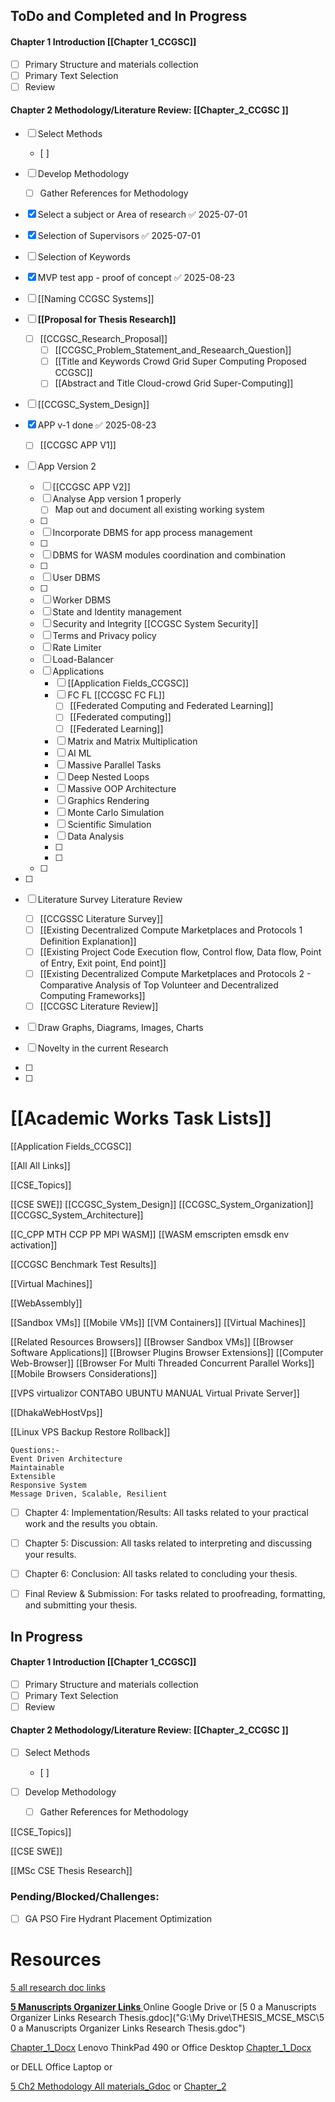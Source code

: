 

## ToDo and Completed and In Progress

#### Chapter 1 Introduction  [[Chapter 1_CCGSC]]

- [ ] Primary Structure and materials collection
- [ ] Primary Text Selection
- [ ] Review
#### Chapter 2 Methodology/Literature Review: [[Chapter_2_CCGSC ]]
 
- [ ] Select Methods
	- [ ] 

 - [ ] Develop Methodology
	 - [ ] Gather References for Methodology


- [x] Select a subject or Area of research ✅ 2025-07-01
- [x] Selection of Supervisors ✅ 2025-07-01
- [ ] Selection of Keywords
- [x] MVP test app - proof of concept ✅ 2025-08-23
- [ ] [[Naming CCGSC Systems]]
- [ ] **[[Proposal for Thesis Research]]**
	- [ ]  [[CCGSC_Research_Proposal]]
		- [ ] [[CCGSC_Problem_Statement_and_Reseaarch_Question]]
		- [ ]  [[Title and Keywords Crowd Grid Super Computing Proposed CCGSC]]
		- [ ]  [[Abstract and Title Cloud-crowd Grid Super-Computing]]	
- [ ] [[CCGSC_System_Design]]
- [x] APP v-1 done ✅ 2025-08-23
	- [ ] [[CCGSC APP V1]]
- [ ] App Version 2
	- [ ] [[CCGSC APP V2]]
	- [ ] Analyse App version 1 properly
		- [ ] Map out and document all existing working system
	- [ ] 
	- [ ] Incorporate DBMS for app process management
	- [ ] 
	- [ ] DBMS for WASM modules coordination and combination
	- [ ] 
	- [ ] User DBMS
	- [ ] 
	- [ ] Worker DBMS
	- [ ] State and Identity management
	- [ ] Security and Integrity  [[CCGSC System Security]]
	- [ ] Terms and Privacy policy
	- [ ] Rate Limiter
	- [ ] Load-Balancer
	- [ ] Applications 
		- [ ] [[Application Fields_CCGSC]]
		- [ ] FC FL [[CCGSC FC FL]]
			- [ ] [[Federated Computing and Federated Learning]]
			- [ ] [[Federated computing]]
			- [ ] [[Federated Learning]]
		- [ ] Matrix and Matrix Multiplication
		- [ ] AI ML
		- [ ] Massive Parallel Tasks
		- [ ] Deep Nested Loops
		- [ ] Massive OOP Architecture
		- [ ] Graphics Rendering
		- [ ] Monte Carlo Simulation
		- [ ] Scientific Simulation
		- [ ] Data Analysis
		- [ ] 
		- [ ] 
	- [ ] 
- [ ]     
- [ ]  Literature Survey Literature Review
	- [ ] [[CCGSSC Literature Survey]]
	- [ ] [[Existing Decentralized Compute Marketplaces and Protocols 1 Definition Explanation]]
	- [ ]  [[Existing Project Code Execution flow, Control flow, Data flow, Point of Entry, Exit point, End point]]
	- [ ]  [[Existing Decentralized Compute Marketplaces and Protocols 2 - Comparative Analysis of Top Volunteer and Decentralized Computing Frameworks]]
	- [ ] [[CCGSC Literature Review]]
- [ ] Draw Graphs, Diagrams, Images, Charts
- [ ] Novelty in the current Research
- [ ] 
- [ ] 




# **[[Academic Works Task Lists]]**

[[Application Fields_CCGSC]]

[[All All Links]]



[[CSE_Topics]]

[[CSE SWE]]
[[CCGSC_System_Design]]
		[[CCGSC_System_Organization]]
		[[CCGSC_System_Architecture]]

[[C_CPP MTH CCP PP MPI WASM]]
[[WASM emscripten emsdk env activation]]



[[CCGSC Benchmark Test Results]]




[[Virtual Machines]]


[[WebAssembly]]

[[Sandbox VMs]]
[[Mobile VMs]]
[[VM Containers]]
[[Virtual Machines]]



[[Related Resources Browsers]]
[[Browser Sandbox VMs]]
[[Browser Software Applications]]
[[Browser Plugins Browser Extensions]]
[[Computer Web-Browser]]
[[Browser For Multi Threaded Concurrent Parallel Works]]
[[Mobile Browsers Considerations]]


[[VPS virtualizor CONTABO UBUNTU MANUAL Virtual Private Server]]

[[DhakaWebHostVps]]

[[Linux VPS Backup Restore Rollback]]



```
Questions:-
Event Driven Architecture
Maintainable
Extensible
Responsive System 
Message Driven, Scalable, Resilient 
```


- [ ] Chapter 4: Implementation/Results: All tasks related to your practical work and the results you obtain.

- [ ] Chapter 5: Discussion: All tasks related to interpreting and discussing your results.

- [ ] Chapter 6: Conclusion: All tasks related to concluding your thesis.

- [ ] Final Review & Submission: For tasks related to proofreading, formatting, and submitting your thesis.

## In Progress

#### Chapter 1 Introduction  [[Chapter 1_CCGSC]]

- [ ] Primary Structure and materials collection
- [ ] Primary Text Selection
- [ ] Review
#### Chapter 2 Methodology/Literature Review: [[Chapter_2_CCGSC ]]
 
- [ ] Select Methods
	- [ ] 

 - [ ] Develop Methodology
	 - [ ] Gather References for Methodology





[[CSE_Topics]]

[[CSE SWE]]

[[MSc CSE Thesis Research]]




### **Pending/Blocked/Challenges:**

- [ ]  GA PSO Fire Hydrant Placement Optimization


# Resources
[5 all research doc links](https://docs.google.com/document/d/1_JArylbH4p_b0ufVjvXOtLtAk4X5I9ooGFx_1bZ72rA/edit?usp=sharing)


[**5 Manuscripts Organizer Links** ](https://docs.google.com/document/d/1_R11_IWINYVd_cnBGOI3Fq2GFFuUUxI7ZocygUwwhpU/edit?usp=sharing) Online Google Drive
or 
[5 0 a Manuscripts Organizer Links Research Thesis.gdoc]("G:\My Drive\THESIS_MCSE_MSC\5 0 a Manuscripts Organizer Links Research Thesis.gdoc")

[Chapter_1_Docx](<F:\GitHubDesktop\GitHubCloneFiles\MSc_CSE\MSc_CSE_Thesis_Research\MyTopics\CrowdComputing\CrowdComputingPapers\Introduction v1.1 (AutoRecovered).docx>) Lenovo ThinkPad 490
or 
 Office Desktop [Chapter_1_Docx](<F:\GitHubDesktop\GitHubCloneFiles\MSc_CSE\MSc_CSE_Thesis_Research\MyTopics\CrowdComputing\CrowdComputingPapers\Introduction v1.1 (AutoRecovered).docx>)


or 
     DELL Office Laptop
or







[5 Ch2 Methodology All materials_Gdoc](<G:\My Drive\THESIS_MCSE_MSC\5 Ch2 Methodology All materials.gdoc>)       or        [Chapter_2](<G:\My Drive\THESIS_MCSE_MSC\5 Ch2 Methodology All materials.gdoc>)
  

